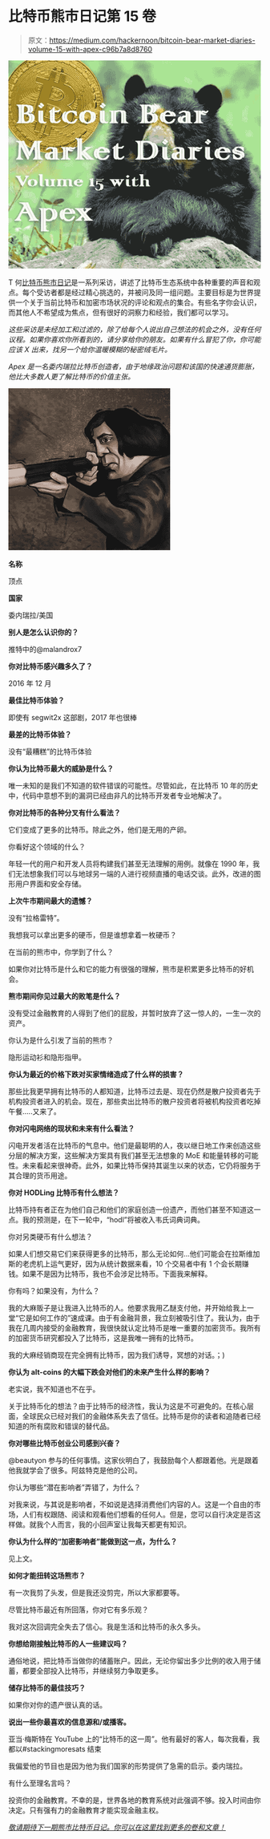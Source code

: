 # 比特币熊市日记第 15 卷

> 原文：<https://medium.com/hackernoon/bitcoin-bear-market-diaries-volume-15-with-apex-c96b7a8d8760>

![](img/3cc6c295fb51839c66f00d4c3ff39bcc.png)

T 何[比特币熊市日记](https://hackernoon.com/@piratebeachbum)是一系列采访，讲述了比特币生态系统中各种重要的声音和观点。每个受访者都是经过精心挑选的，并被问及同一组问题。主要目标是为世界提供一个关于当前比特币和加密市场状况的评论和观点的集合。有些名字你会认识，而其他人不希望成为焦点，但有很好的洞察力和经验，我们都可以学习。

*这些采访是未经加工和过滤的，除了给每个人说出自己想法的机会之外，没有任何议程。如果你喜欢你所看到的，请分享给你的朋友。如果有什么冒犯了你，你可能应该 X 出来，找另一个给你温暖模糊的秘密绒毛片。*

*Apex 是一名委内瑞拉比特币创造者，由于地缘政治问题和该国的快速通货膨胀，他比大多数人更了解比特币的价值主张。*

![](img/528fbd6f00efec311066eeef5d91b485.png)

**名称**

顶点

**国家**

委内瑞拉/美国

**别人是怎么认识你的？**

推特中的@malandrox7

**你对比特币感兴趣多久了？**

2016 年 12 月

**最佳比特币体验？**

即使有 segwit2x 这部剧，2017 年也很棒

**最差的比特币体验？**

没有“最糟糕”的比特币体验

**你认为比特币最大的威胁是什么？**

唯一未知的是我们不知道的软件错误的可能性。尽管如此，在比特币 10 年的历史中，代码中意想不到的漏洞已经由非凡的比特币开发者专业地解决了。

**你对比特币的各种分叉有什么看法？**

它们变成了更多的比特币。除此之外，他们是无用的产卵。

你看好这个领域的什么？

年轻一代的用户和开发人员将构建我们甚至无法理解的用例。就像在 1990 年，我们无法想象我们可以与地球另一端的人进行视频直播的电话交谈。此外，改进的图形用户界面和安全存储。

**上次牛市期间最大的遗憾？**

没有“拉格雷特”。

我想我可以拿出更多的硬币，但是谁想拿着一枚硬币？

在当前的熊市中，你学到了什么？

如果你对比特币是什么和它的能力有很强的理解，熊市是积累更多比特币的好机会。

**熊市期间你见过最大的败笔是什么？**

没有受过金融教育的人得到了他们的屁股，并暂时放弃了这一惊人的，一生一次的资产。

你认为是什么引发了当前的熊市？

隐形运动衫和隐形指甲。

**你认为最近的价格下跌对买家情绪造成了什么样的损害？**

那些比我更早拥有比特币的人都知道，比特币过去是、现在仍然是散户投资者先于机构投资者进入的机会。现在，那些卖出比特币的散户投资者将被机构投资者吃掉午餐…..又来了。

**你对闪电网络的现状和未来有什么看法？**

闪电开发者活在比特币的气息中。他们是最聪明的人，夜以继日地工作来创造这些分层的解决方案，这些解决方案具有我们甚至无法想象的 MoE 和能量转移的可能性。未来看起来很神奇。此外，如果比特币保持其诞生以来的状态，它仍将服务于其合理的货币用途。

**你对 HODLing 比特币有什么想法？**

比特币持有者正在为他们自己和他们的家庭创造一份遗产，而他们甚至不知道这一点。我的预测是，在下一轮中，“hodl”将被收入韦氏词典词典。

你对另类硬币有什么想法？

如果人们想交易它们来获得更多的比特币，那么无论如何…他们可能会在拉斯维加斯的老虎机上运气更好，因为从统计数据来看，10 个交易者中有 1 个会长期赚钱。如果不是因为比特币，我也不会涉足比特币。下面我来解释。

你有吗？如果没有，为什么？

我的大麻贩子是让我进入比特币的人。他要求我用乙醚支付他，并开始给我上一堂“它是如何工作的”速成课。由于有金融背景，我立刻被吸引住了。我认为，由于我在几周内接受的金融教育，我很快就认定比特币是唯一重要的加密货币。我所有的加密货币研究都投入了比特币，这是我唯一拥有的比特币。

我的大麻经销商现在完全拥有比特币，因为我们诱导，冥想的对话。；)

**你认为 alt-coins 的大幅下跌会对他们的未来产生什么样的影响？**

老实说，我不知道也不在乎。

关于比特币化的想法？由于比特币的经济性，我认为这是不可避免的。在核心层面，全球民众已经对我们的金融体系失去了信任。比特币是你的读者和追随者已经知道的所有腐败和错误的替代品。

**你对哪些比特币创业公司感到兴奋？**

@beautyon 参与的任何事情。这家伙明白了，我鼓励每个人都跟着他。光是跟着他我就学会了很多。阿兹特克是他的公司。

你认为哪些“潜在影响者”弄错了，为什么？

对我来说，与其说是影响者，不如说是选择消费他们内容的人。这是一个自由的市场，人们有权跟随、阅读和观看他们想看的任何人。但是，您可以自行决定是否这样做。就我个人而言，我的小回声室让我每天都更有知识。

**你认为什么样的“加密影响者”能做到这一点，为什么？**

见上文。

**如何才能扭转这场熊市？**

有一次我剪了头发，但是我还没剪完，所以大家都要等。

尽管比特币最近有所回落，你对它有多乐观？

我对这次回调完全失去了信心。我是生活和比特币的永久多头。

**你想给刚接触比特币的人一些建议吗？**

通俗地说，把比特币当做你的储蓄账户。因此，无论你留出多少比例的收入用于储蓄，都要全部投入比特币，并继续努力争取更多。

**储存比特币的最佳技巧？**

如果你对你的遗产很认真的话。

**说出一些你最喜欢的信息源和/或播客。**

亚当·梅斯特在 YouTube 上的“比特币的这一周”。他有最好的客人，每次我看，我都以#stackingmoresats 结束

我偏爱他的节目也是因为他为我们国家的形势提供了急需的启示。委内瑞拉。

有什么至理名言吗？

投资你的金融教育。不幸的是，世界各地的教育系统对此强调不够。投入时间由你决定。只有强有力的金融教育才能实现金融主权。

[*敬请期待下一期熊市比特币日记。你可以在这里找到更多的卷和文章！*](https://hackernoon.com/@piratebeachbum)